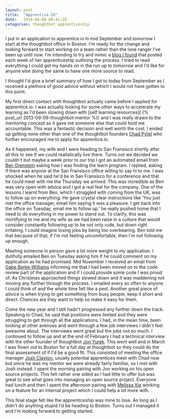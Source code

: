```yaml
---
layout: post
title:  "Apprentice.IO"
date:   2014-06-08 09:41:28
categories: thoughtbot apprenticeship
---
```


I put in an application to apprentice.io in mid September and tomorrow I start
at the thoughtbot office in Boston. I'm ready for the change and looking forward
to start working on a team rather than the lone ranger I've been up until now.
I'm intending to try and mimic a [blog I found](http://kinseyann505.tumblr.com/)
that posted each week of her apprenticeship outlining the process. I tried to
read everything I could get my hands on in the run up to tomorrow and I'd like
for anyone else doing the same to have one more source to read.

I thought I'd give a brief summary of how I got to today from September as I
received a plethora of good advice without which I would not have gotten to this
point.

My first direct contact with thoughtbot actually came before I applied for
apprentice.io. I was actually looking for some other ways to accelerate my
learning as I'd been slowing down with [self learning resources](
{% post_url 2013-09-09-thoughtbot-mentor %}) and I was really drawn to the
mentoring concept as it gave me someone else that could hold me accountable.
This was a fantastic decision and well worth the cost. I ended up getting none
other than one of the thoughtbot founders [Chad Pytel](http://chadpytel.com/)
who further encouraged me to apply for apprentice.io.

As it happened, my wife and I were heading to San Fransisco shortly after all
this to see if we could realistically live there. Turns out we decided we
couldn't but maybe a week prior to our trip I got an automated email from [Ben
Orenstein](http://codeulate.com/) asking how I was finding the learn program. I
replied, asking if there was anyone at the San Fransisco office willing to say
hi to me. I was shocked when he said he'd be in San Fransisco for a conference
and that he could meet with me the Thursday we arrived. This was incredible as
Ben was very open with advice and I got a real feel for the company. One of the
lessons I learnt from Ben, which I struggled with coming from the UK, was to
follow up on everything. He gave crystal clear instructions like 'You just met
the office manager, email him saying it was a pleasure. I get back into the
office on Tuesday, email me to follow up.' he really pushed home that I need to
do everything in my power to stand out. To clarify, this was mortifying to me
and my wife as we had been raise in a culture that would consider constantly
following up to be not only rude, but down right irritating. I could imagine
losing jobs by being too overbearing. Ben told me that because of that, if I'm
not feeling uncomfortable, then I'm not following up enough.

Meeting someone in person gave a lot more weight to my application. I dutifully
emailed Ben on Tuesday asking him if he could comment on my application as he
had promised. Mid November I received an email from [Gabe
Berke-Williams](http://gabebw.com/) informing me that I had been moved on to the
code review part of the application and if I could provide some code I was proud
of. As Christmas approached things slowed down and it was maddening not moving
any further through the process. I emailed every so often to anyone I could
think of and the whole time felt like a pest. Another great piece of advice is
when trying to get something from busy people, keep it short and direct. Chances
are they want to help so make it easy for them.

Come the new year and I still hadn't progressed any further down the track.
Speaking to Chad, he said that positions were limited and they were struggling
to get through all the applications. I had, in the mean time, been looking at
other avenues and went through a few job interviews I didn't feel awesome about.
The interviews went great but the jobs not so much. I continued to follow up and
at the end of February I had a technical interview with the other founder of
thoughtbot [Jon Yurek](https://twitter.com/jyurek). This went well and in March
I was flown out to Boston for a full day at thoughtbot so they could do the
final assessment of if I'd be a good fit. This consisted of meeting the office
manager [Josh Clayton](http://joshuaclayton.me/), usually potential apprentices
meet with Chad now but since he was my mentor we were already fairly familiar,
so I met with Josh instead. I spent the morning pairing with Jon working on his
open source projects. This felt rather one sided as I had little to offer but
was great to see what goes into managing an open source project. Everyone had
lunch and then I spent the afternoon pairing with [Melissa
Xie](http://melissaxie.com/) working on a feature for an internal project which
I could help a lot more with.

This final stage felt like the apprenticeship was mine to lose. As long as I
didn't do anything stupid I'd be heading to Boston. Turns out I managed it and
I'm looking forward to getting started.
